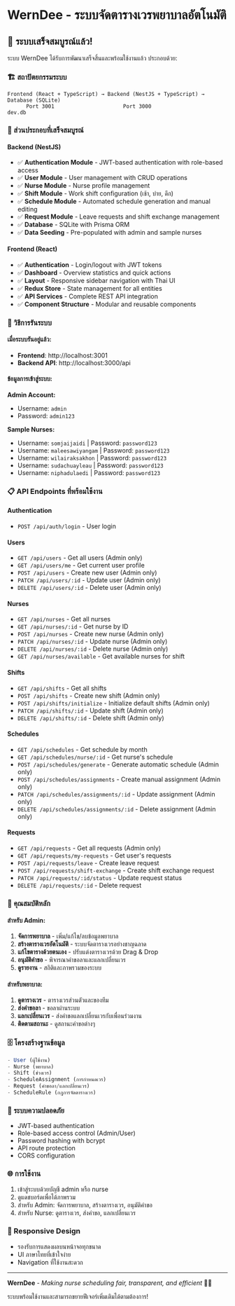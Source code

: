 # WernDee - ระบบจัดตารางเวรพยาบาลอัตโนมัติ

## 🎉 ระบบเสร็จสมบูรณ์แล้ว!

ระบบ WernDee ได้รับการพัฒนาเสร็จสิ้นและพร้อมใช้งานแล้ว ประกอบด้วย:

### 🏗️ สถาปัตยกรรมระบบ

```
Frontend (React + TypeScript) → Backend (NestJS + TypeScript) → Database (SQLite)
      Port 3001                      Port 3000                     dev.db
```

### 🔧 ส่วนประกอบที่เสร็จสมบูรณ์

#### Backend (NestJS)
- ✅ **Authentication Module** - JWT-based authentication with role-based access
- ✅ **User Module** - User management with CRUD operations
- ✅ **Nurse Module** - Nurse profile management
- ✅ **Shift Module** - Work shift configuration (เช้า, บ่าย, ดึก)
- ✅ **Schedule Module** - Automated schedule generation and manual editing
- ✅ **Request Module** - Leave requests and shift exchange management
- ✅ **Database** - SQLite with Prisma ORM
- ✅ **Data Seeding** - Pre-populated with admin and sample nurses

#### Frontend (React)
- ✅ **Authentication** - Login/logout with JWT tokens
- ✅ **Dashboard** - Overview statistics and quick actions
- ✅ **Layout** - Responsive sidebar navigation with Thai UI
- ✅ **Redux Store** - State management for all entities
- ✅ **API Services** - Complete REST API integration
- ✅ **Component Structure** - Modular and reusable components

### 🚀 วิธีการรันระบบ

#### เมื่อระบบรันอยู่แล้ว:
- **Frontend**: http://localhost:3001
- **Backend API**: http://localhost:3000/api

#### ข้อมูลการเข้าสู่ระบบ:

**Admin Account:**
- Username: `admin`
- Password: `admin123`

**Sample Nurses:**
- Username: `somjaijaidi` | Password: `password123`
- Username: `maleesawiyangam` | Password: `password123` 
- Username: `wilairaksakhon` | Password: `password123`
- Username: `sudachuayleau` | Password: `password123`
- Username: `niphadulaedi` | Password: `password123`

### 📋 API Endpoints ที่พร้อมใช้งาน

#### Authentication
- `POST /api/auth/login` - User login

#### Users  
- `GET /api/users` - Get all users (Admin only)
- `GET /api/users/me` - Get current user profile
- `POST /api/users` - Create new user (Admin only)
- `PATCH /api/users/:id` - Update user (Admin only)
- `DELETE /api/users/:id` - Delete user (Admin only)

#### Nurses
- `GET /api/nurses` - Get all nurses
- `GET /api/nurses/:id` - Get nurse by ID
- `POST /api/nurses` - Create new nurse (Admin only)
- `PATCH /api/nurses/:id` - Update nurse (Admin only)  
- `DELETE /api/nurses/:id` - Delete nurse (Admin only)
- `GET /api/nurses/available` - Get available nurses for shift

#### Shifts
- `GET /api/shifts` - Get all shifts
- `POST /api/shifts` - Create new shift (Admin only)
- `POST /api/shifts/initialize` - Initialize default shifts (Admin only)
- `PATCH /api/shifts/:id` - Update shift (Admin only)
- `DELETE /api/shifts/:id` - Delete shift (Admin only)

#### Schedules
- `GET /api/schedules` - Get schedule by month
- `GET /api/schedules/nurse/:id` - Get nurse's schedule  
- `POST /api/schedules/generate` - Generate automatic schedule (Admin only)
- `POST /api/schedules/assignments` - Create manual assignment (Admin only)
- `PATCH /api/schedules/assignments/:id` - Update assignment (Admin only)
- `DELETE /api/schedules/assignments/:id` - Delete assignment (Admin only)

#### Requests
- `GET /api/requests` - Get all requests (Admin only)
- `GET /api/requests/my-requests` - Get user's requests
- `POST /api/requests/leave` - Create leave request
- `POST /api/requests/shift-exchange` - Create shift exchange request  
- `PATCH /api/requests/:id/status` - Update request status
- `DELETE /api/requests/:id` - Delete request

### 🎯 คุณสมบัติหลัก

#### สำหรับ Admin:
1. **จัดการพยาบาล** - เพิ่ม/แก้ไข/ลบข้อมูลพยาบาล
2. **สร้างตารางเวรอัตโนมัติ** - ระบบจัดตารางเวรอย่างชาญฉลาด
3. **แก้ไขตารางด้วยตนเอง** - ปรับแต่งตารางเวรด้วย Drag & Drop
4. **อนุมัติคำขอ** - พิจารณาคำขอลาและแลกเปลี่ยนเวร
5. **ดูรายงาน** - สถิติและภาพรวมของระบบ

#### สำหรับพยาบาล:
1. **ดูตารางเวร** - ตารางเวรส่วนตัวและของทีม
2. **ส่งคำขอลา** - ขอลาผ่านระบบ  
3. **แลกเปลี่ยนเวร** - ส่งคำขอแลกเปลี่ยนเวรกับเพื่อนร่วมงาน
4. **ติดตามสถานะ** - ดูสถานะคำขอต่างๆ

### 🗄️ โครงสร้างฐานข้อมูล

```sql
- User (ผู้ใช้งาน)
- Nurse (พยาบาล) 
- Shift (ช่วงเวร)
- ScheduleAssignment (การกำหนดเวร)
- Request (คำขอลา/แลกเปลี่ยนเวร)
- ScheduleRule (กฎการจัดตารางเวร)
```

### 🔐 ระบบความปลอดภัย

- JWT-based authentication
- Role-based access control (Admin/User)
- Password hashing with bcrypt
- API route protection
- CORS configuration

### 🌐 การใช้งาน

1. เข้าสู่ระบบด้วยบัญชี admin หรือ nurse
2. ดูแดชบอร์ดเพื่อได้ภาพรวม
3. สำหรับ Admin: จัดการพยาบาล, สร้างตารางเวร, อนุมัติคำขอ
4. สำหรับ Nurse: ดูตารางเวร, ส่งคำขอ, แลกเปลี่ยนเวร

### 📱 Responsive Design

- รองรับการแสดงผลบนหน้าจอทุกขนาด
- UI ภาษาไทยที่เข้าใจง่าย
- Navigation ที่ใช้งานสะดวก

---

**WernDee** - *Making nurse scheduling fair, transparent, and efficient* 🏥✨

ระบบพร้อมใช้งานและสามารถขยายฟีเจอร์เพิ่มเติมได้ตามต้องการ!